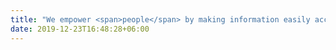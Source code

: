 ```yaml
---
title: "We empower <span>people</span> by making information easily accessible and removing the friction in civic participation."
date: 2019-12-23T16:48:28+06:00
---
```


